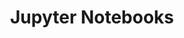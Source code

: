 ---
title: Jupyter Notebooks
layout: collection
permalink: /jupyter/
collection: jupyter
entries_layout: grid
classes: wide
---
